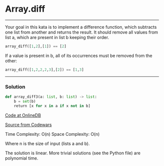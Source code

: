 
# Array.diff

---

Your goal in this kata is to implement a difference function, which subtracts one list from another and returns the result.
It should remove all values from list a, which are present in list b keeping their order.
```py
array_diff([1,2],[1]) == [2]
```
If a value is present in b, all of its occurrences must be removed from the other:

```py
array_diff([1,2,2,2,3],[2]) == [1,3]
```
---

### Solution

```py
def array_diff3(a: list, b: list) -> list:
    b = set(b)
    return [x for x in a if x not in b]
```
[Code at OnlineDB](https://onlinegdb.com/mudUBK1Mq)

[Source from Codewars](https://www.codewars.com/kata/523f5d21c841566fde000009/train/python)

Time Complexity: O(n)
Space Complexity: O(n) 

Where n is the size of input (lists a and b).

The solution is linear.
More trivial solutions (see the Python file) are polynomial time.
